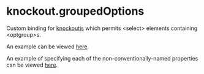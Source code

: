 knockout.groupedOptions
======================

Custom binding for <a href="https://github.com/knockout/knockout">knockoutjs</a> which permits &lt;select> elements containing &lt;optgroup>s.

An example can be viewed <a href="http://jsfiddle.net/ajameson/eJe2D/7/" target="_new">here</a>.


An example of specifying each of the non-conventionally-named properties can be viewed <a href="http://jsfiddle.net/ajameson/Fsj67/1/" target="_new">here</a>.
